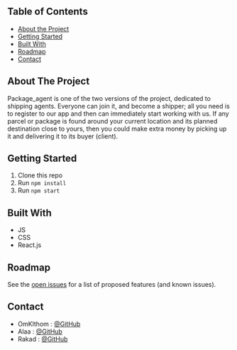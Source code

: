 <!-- TABLE OF CONTENTS -->

## Table of Contents

- [About the Project](#about-the-project)
- [Getting Started](#getting-started)
- [Built With](#built-with)
- [Roadmap](#roadmap)
- [Contact](#contact)

<!-- ABOUT THE PROJECT -->

## About The Project

Package_agent is one of the two versions of the project, dedicated to shipping agents.
Everyone can join it, and become a shipper; all you need is to register to our app and then can immediately start working with us.
If any parcel or package is found around your current location and its planned destination close to yours, then you could make extra money by picking up it and delivering it to its buyer (client).

<!-- GETTING STARTED -->

## Getting Started

1. Clone this repo
1. Run `npm install`
1. Run `npm start`


## Built With

- JS
- CSS
- React.js

<!-- ROADMAP -->

## Roadmap

See the [open issues](https://github.com/WebAhead7/packages-agent/issues) for a list of proposed features (and known issues).

<!-- CONTACT -->

## Contact

- OmKlthom : [@GitHub](https://github.com/OmklthomAmara)
- Alaa : [@GitHub](https://github.com/alaabashiyi)
- Rakad : [@GitHub](https://github.com/rakad-kh)

